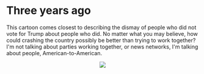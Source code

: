 # Three years ago
This cartoon comes closest to describing the dismay of people who did not vote for Trump about people who did. No matter what you may believe, how could crashing the country possibly be better than trying to work together? I'm not talking about parties working together, or news networks, I'm talking about people, American-to-American.

<center><img src="http://scripting.com/images/2020/01/02/cartoon.png"></center>

